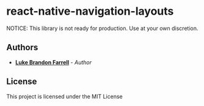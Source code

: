 # react-native-navigation-layouts

NOTICE: This library is not ready for production. Use at your own discretion.

## Authors

* [**Luke Brandon Farrell**](https://lukebrandonfarrell.com/) - *Author*

## License

This project is licensed under the MIT License